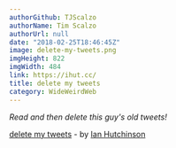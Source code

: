```yaml
---
authorGithub: TJScalzo
authorName: Tim Scalzo
authorUrl: null
date: "2018-02-25T18:46:45Z"
image: delete-my-tweets.png
imgHeight: 822
imgWidth: 484
link: https://ihut.cc/
title: delete my tweets
category: WideWeirdWeb
---
```


_Read and then delete this guy's old tweets!_



[delete my tweets](https://ihut.cc/) - by [Ian Hutchinson](https://ihut.cc)

